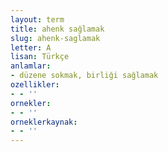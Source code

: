 ```yaml
---
layout: term
title: ahenk sağlamak
slug: ahenk-saglamak
letter: A
lisan: Türkçe
anlamlar:
- düzene sokmak, birliği sağlamak
ozellikler:
- - ''
ornekler:
- - ''
orneklerkaynak:
- - ''
---
```

